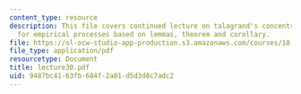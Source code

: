 ```yaml
---
content_type: resource
description: This file covers continued lecture on talagrand's concentration inequality
  for empirical processes based on lemmas, theorem and corollary.
file: https://ol-ocw-studio-app-production.s3.amazonaws.com/courses/18-465-topics-in-statistics-statistical-learning-theory-spring-2007/9487bc4163fb684f2a01d5d3d8c7adc2_lecture30.pdf
file_type: application/pdf
resourcetype: Document
title: lecture30.pdf
uid: 9487bc41-63fb-684f-2a01-d5d3d8c7adc2
---
```

